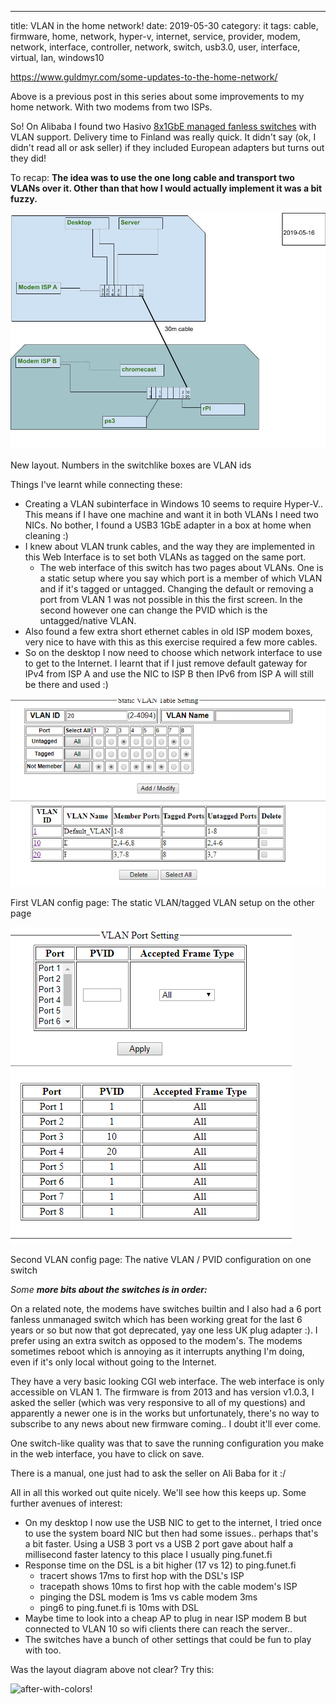 ---
title: VLAN in the home network!
date: 2019-05-30
category: it
tags: cable, firmware, home, network, hyper-v, internet, service, provider, modem, network, interface, controller, network, switch, usb3.0, user, interface, virtual, lan, windows10

<https://www.guldmyr.com/some-updates-to-the-home-network/>

Above is a previous post in this series about some improvements to my home network. With two modems from two ISPs.

So! On Alibaba I found two Hasivo [8x1GbE managed fanless switches](https://www.aliexpress.com/item/8-Port-Gigabit-Managed-Switch-Managed-Ethernet-Switch-with-8-port-10-100-1000M-VLAN/1000007360495.html) with VLAN support. Delivery time to Finland was really quick. It didn't say (ok, I didn't read all or ask seller) if they included European adapters but turns out they did!

To recap: **The idea was to use the one long cable and transport two VLANs over it. Other than that how I would actually implement it was a bit fuzzy.**

![plan](images/home-net-current-20190516-2.jpg)

New layout. Numbers in the switchlike boxes are VLAN ids

Things I've learnt while connecting these:

- Creating a VLAN subinterface in Windows 10 seems to require Hyper-V.. This means if I have one machine and want it in both VLANs I need two NICs. No bother, I found a USB3 1GbE adapter in a box at home when cleaning :)
- I knew about VLAN trunk cables, and the way they are implemented in this Web Interface is to set both VLANs as tagged on the same port.
  - The web interface of this switch has two pages about VLANs. One is a static setup where you say which port is a member of which VLAN and if it's tagged or untagged. Changing the default or removing a port from VLAN 1 was not possible in this the first screen. In the second however one can change the PVID which is the untagged/native VLAN.
- Also found a few extra short ethernet cables in old ISP modem boxes, very nice to have with this as this exercise required a few more cables.
- So on the desktop I now need to choose which network interface to use to get to the Internet. I learnt that if I just remove default gateway for IPv4 from ISP A and use the NIC to ISP B then IPv6 from ISP A will still be there and used :)

![config-in-sw-web-ui-1](images/static_vlan_setup.png)

First VLAN config page: The static VLAN/tagged VLAN setup on the other page

![config-in-sw-web-ui-2](images/modemb_untagged.png)

Second VLAN config page: The native VLAN / PVID configuration on one switch

_Some **more bits about the switches is in order:**_

On a related note, the modems have switches builtin and I also had a 6 port fanless unmanaged switch which has been working great for the last 6 years or so but now that got deprecated, yay one less UK plug adapter :). I prefer using an extra switch as opposed to the modem's. The modems sometimes reboot which is annoying as it interrupts anything I'm doing, even if it's only local without going to the Internet.

They have a very basic looking CGI web interface. The web interface is only accessible on VLAN 1. The firmware is from 2013 and has version v1.0.3, I asked the seller (which was very responsive to all of my questions) and apparently a newer one is in the works but unfortunately, there's no way to subscribe to any news about new firmware coming.. I doubt it'll ever come.  
  
One switch-like quality was that to save the running configuration you make in the web interface, you have to click on save.

There is a manual, one just had to ask the seller on Ali Baba for it :/

All in all this worked out quite nicely. We'll see how this keeps up. Some further avenues of interest:

- On my desktop I now use the USB NIC to get to the internet, I tried once to use the system board NIC but then had some issues.. perhaps that's a bit faster. Using a USB 3 port vs a USB 2 port gave about half a millisecond faster latency to this place I usually ping.funet.fi
- Response time on the DSL is a bit higher (17 vs 12) to ping.funet.fi
  - tracert shows 17ms to first hop with the DSL's ISP
  - tracepath shows 10ms to first hop with the cable modem's ISP
  - pinging the DSL modem is 1ms vs cable modem 3ms
  - ping6 to ping.funet.fi is 10ms with DSL
- Maybe time to look into a cheap AP to plug in near ISP modem B but connected to VLAN 10 so wifi clients there can reach the server..
- The switches have a bunch of other settings that could be fun to play with too.

Was the layout diagram above not clear? Try this:

![after-with-colors!](https://lh5.googleusercontent.com/ZtYmLJgLMLOlWOvYaNZ47I7KnI0HwTrqWw8u9JlhxVgdJJpt7whfeeccwekT-OcJ_jTP2HqOqkV4Ry0fTd3VAB0YH7pGlcxlUatlWSzpSCFiYhLW2cgc3fDknkY0vJ9xn5fuXqHM)
